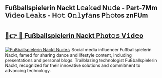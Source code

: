 ## Fußballspielerin Nackt L𝚎a𝚔ed N𝚞𝚍e - Part-7Mm Vi𝚍𝚎o L𝚎a𝚔s - H𝚘𝚝 O𝚗𝚕yf𝚊ns P𝚑𝚘tos znFUm

# <h2><a href="http://kfan23g.oniu.top/?m=Fu%c3%9fballspielerin+Nackt">🔗👉 🔴 Fußballspielerin Nackt P𝚑ot𝚘𝚜 V𝚒d𝚎o</a></h2>

[![Fußballspielerin Nackt Nu𝚍e𝚜](https://i.imgur.com/0qMVB7G.gif)](http://kfan23g.oniu.top/?m=Fu%c3%9fballspielerin+Nackt)
Social media influencer Fußballspielerin Nackt, famed for sharing dance and lifestyle content, including presentations and personal blogs. Trailblazing technologist Fußballspielerin Nackt, recognized for their innovative solutions and commitment to advancing technology.  
